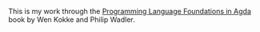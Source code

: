 This is my work through the [Programming Language Foundations in Agda](https://plfa.github.io/)
book by Wen Kokke and Philip Wadler.